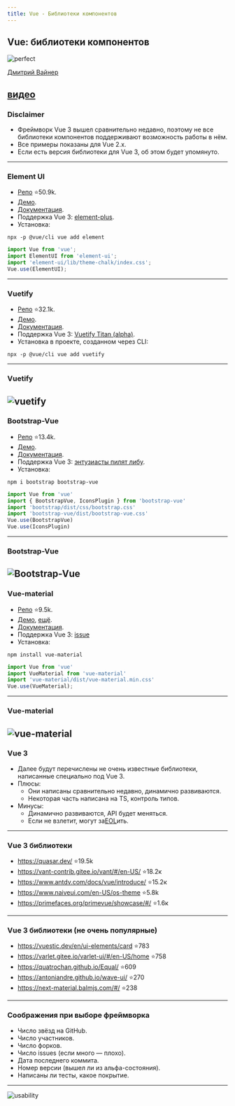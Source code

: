 ```yaml
---
title: Vue - Библиотеки компонентов
---
```


## Vue: библиотеки компонентов

![perfect](assets/vue-ui/perfect.png)

[Дмитрий Вайнер](https://github.com/dmitryweiner)

[видео](https://drive.google.com/file/d/1LGi2xRsDj02x5jXD9hXw3sZhbZmOZLOL/view?usp=sharing)
---

### Disclaimer
* Фреймворк Vue 3 вышел сравнительно недавно, поэтому не все библиотеки компонентов поддерживают возможность
работы в нём. 
* Все примеры показаны для Vue 2.x.
* Если есть версия библиотеки для Vue 3, об этом будет упомянуто.
---

### Element UI
* [Репо](https://github.com/ElemeFE/element) ⭐50.9k.
* [Демо](https://codesandbox.io/examples/package/element-ui).
* [Документация](https://element.eleme.io/#/en-US/component/quickstart).
* Поддержка Vue 3: [element-plus](https://element-plus.org/#/en-US).
* Установка:
```shell
npx -p @vue/cli vue add element
```
```js
import Vue from 'vue';
import ElementUI from 'element-ui';
import 'element-ui/lib/theme-chalk/index.css';
Vue.use(ElementUI);
```
---

### Vuetify
* [Репо](https://github.com/vuetifyjs/vuetify) ⭐32.1k.
* [Демо](http://vuetify-demo.codefrontback.com/).
* [Документация](https://vuetifyjs.com/en/getting-started/installation/).
* Поддержка Vue 3: [Vuetify Titan (alpha)](https://next.vuetifyjs.com/en/getting-started/installation/).
* Установка в проекте, созданном через CLI:
```shell
npx -p @vue/cli vue add vuetify
```
---

### Vuetify

![vuetify](assets/vue-ui/vuetify.png)
---

### Bootstrap-Vue
* [Репо](https://github.com/bootstrap-vue/bootstrap-vue) ⭐13.4k.
* [Демо](https://bootstrap-vue.org/play).
* [Документация](https://bootstrap-vue.org/docs).
* Поддержка Vue 3: [энтузиасты пилят либу](https://cdmoro.github.io/bootstrap-vue-3/).
* Установка:
```shell
npm i bootstrap bootstrap-vue
```
```js
import Vue from 'vue'
import { BootstrapVue, IconsPlugin } from 'bootstrap-vue'
import 'bootstrap/dist/css/bootstrap.css'
import 'bootstrap-vue/dist/bootstrap-vue.css'
Vue.use(BootstrapVue)
Vue.use(IconsPlugin)
```
---

### Bootstrap-Vue

![Bootstrap-Vue](assets/vue-ui/bootsrap-vue.png)
---

### Vue-material
* [Репо](https://github.com/vuematerial/vue-material) ⭐9.5k.
* [Демо](http://vma.isocked.com/#/dashboard), [ещё](https://codesandbox.io/s/mn16ll7ly?module=App.vue).
* [Документация](https://www.creative-tim.com/vuematerial/getting-started).
* Поддержка Vue 3: [issue](https://github.com/vuematerial/vue-material/issues/2277)
* Установка:
```shell
npm install vue-material
```
```js
import Vue from 'vue'
import VueMaterial from 'vue-material'
import 'vue-material/dist/vue-material.min.css'
Vue.use(VueMaterial);
```
---

### Vue-material

![vue-material](assets/vue-ui/vue-material.png)
---

### Vue 3
* Далее будут перечислены не очень известные библиотеки, написанные специально под Vue 3.
* Плюсы:
  * Они написаны сравнительно недавно, динамично развиваются.
  * Некоторая часть написана на TS, контроль типов.
* Минусы:
  * Динамично развиваются, API будет меняться.
  * Если не взлетит, могут за[EOL](https://en.wikipedia.org/wiki/End-of-life_product)ить.
---

### Vue 3 библиотеки
* https://quasar.dev/ ⭐19.5k
* https://vant-contrib.gitee.io/vant/#/en-US/ ⭐18.2к
* https://www.antdv.com/docs/vue/introduce/ ⭐15.2к
* https://www.naiveui.com/en-US/os-theme ⭐5.8k
* https://primefaces.org/primevue/showcase/#/ ⭐1.6к
---

### Vue 3 библиотеки (не очень популярные)
* https://vuestic.dev/en/ui-elements/card ⭐783
* https://varlet.gitee.io/varlet-ui/#/en-US/home ⭐758
* https://quatrochan.github.io/Equal/ ⭐609
* https://antoniandre.github.io/wave-ui/ ⭐270
* https://next-material.balmjs.com/#/ ⭐238
---

### Соображения при выборе фреймворка
* Число звёзд на GitHub.
* Число участников.
* Число форков.
* Число issues (если много &mdash; плохо).
* Дата последнего коммита.
* Номер версии (вышел ли из альфа-состояния).
* Написаны ли тесты, какое покрытие.
---

![usability](assets/vue-ui/usability.png)